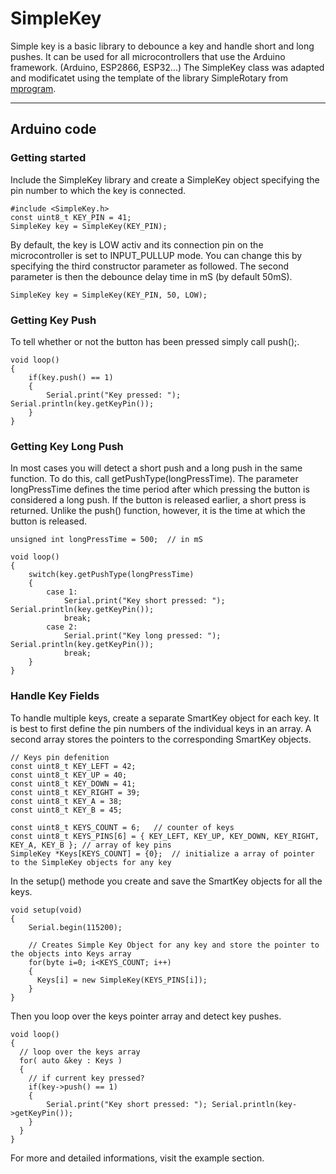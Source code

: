 # SimpleKey
Simple key is a basic library to debounce a key and handle short and long pushes. It can be used for all microcontrollers that use the Arduino framework. (Arduino, ESP2866, ESP32...)
The SimpleKey class was adapted and modificatet using the template of the library SimpleRotary from [mprogram](https://github.com/mprograms/SimpleRotary).

-----
## Arduino code
### Getting started
Include the SimpleKey library and create a SimpleKey object specifying the pin number to which the key is connected.
```
#include <SimpleKey.h>
const uint8_t KEY_PIN = 41;
SimpleKey key = SimpleKey(KEY_PIN);
```
By default, the key is LOW activ and its connection pin on the microcontroller is set to INPUT_PULLUP mode. You can change this by specifying the third constructor parameter as followed.
The second parameter is then the debounce delay time in mS (by default 50mS).
```
SimpleKey key = SimpleKey(KEY_PIN, 50, LOW);
```
### Getting Key Push
To tell whether or not the button has been pressed simply call push();.
```
void loop()
{
    if(key.push() == 1)
    {
        Serial.print("Key pressed: "); Serial.println(key.getKeyPin());
    }
}
```
### Getting Key Long Push
In most cases you will detect a short push and a long push in the same function. To do this, call getPushType(longPressTime). The parameter longPressTime defines the time period
after which pressing the button is considered a long push. If the button is released earlier, a short press is returned. Unlike the push() function, however, it is the time at which the button is released.
```
unsigned int longPressTime = 500;  // in mS

void loop()
{
    switch(key.getPushType(longPressTime)
    {
        case 1:
            Serial.print("Key short pressed: "); Serial.println(key.getKeyPin());
            break;
        case 2:
            Serial.print("Key long pressed: "); Serial.println(key.getKeyPin());
            break;
    }
}
```
### Handle Key Fields
To handle multiple keys, create a separate SmartKey object for each key. It is best to first define the pin numbers of the individual keys in an array. A second array stores the pointers to the corresponding SmartKey objects.
```
// Keys pin defenition
const uint8_t KEY_LEFT = 42;
const uint8_t KEY_UP = 40;
const uint8_t KEY_DOWN = 41;
const uint8_t KEY_RIGHT = 39;
const uint8_t KEY_A = 38;
const uint8_t KEY_B = 45;

const uint8_t KEYS_COUNT = 6;   // counter of keys
const uint8_t KEYS_PINS[6] = { KEY_LEFT, KEY_UP, KEY_DOWN, KEY_RIGHT, KEY_A, KEY_B }; // array of key pins
SimpleKey *Keys[KEYS_COUNT] = {0};  // initialize a array of pointer to the SimpleKey objects for any key
```
In the setup() methode you create and save the SmartKey objects for all the keys.
```
void setup(void) 
{
    Serial.begin(115200);

    // Creates Simple Key Object for any key and store the pointer to the objects into Keys array
    for(byte i=0; i<KEYS_COUNT; i++)
    {
      Keys[i] = new SimpleKey(KEYS_PINS[i]);
    }
}
```
Then you loop over the keys pointer array and detect key pushes.
```
void loop() 
{
  // loop over the keys array
  for( auto &key : Keys )
  {
    // if current key pressed?
    if(key->push() == 1)
    {
        Serial.print("Key short pressed: "); Serial.println(key->getKeyPin());
    }
  }
}
```
For more and detailed informations, visit the example section.
